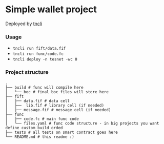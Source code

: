 # Simple wallet project

Deployed by [tncli](https://github.com/disintar/tncli)

### Usage

- `tncli run fift/data.fif`
- `tncli run func/code.fc`
- `tncli deploy -n tesnet -wc 0`

### Project structure

```
.
├── build # func will compile here
│   └── boc # final boc files will store here
├── fift
│   ├── data.fif # data cell
│   ├──  lib.fif # library cell (if needed)
│   ├── message.fif # message cell (if needed)
├── func
│   ├── code.fc # main func code
│   └── files.yaml # func code structure - in big projects you want define custom build orded
├── tests # all tests on smart contract goes here
└── README.md # this readme :)
```


